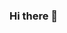 ### Hi there 👋

<!--
Name- Suprava Jena
Roll No.- 2102030023
Branch- Civil Engineering
Section- B1
-->
